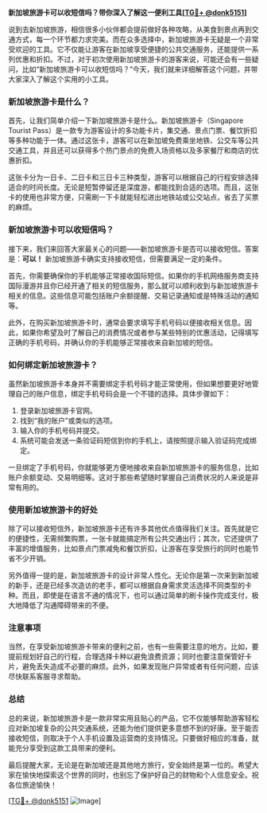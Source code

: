 **新加坡旅游卡可以收短信吗？带你深入了解这一便利工具[[TG💪+ @donk5151](https://t.me/s/donk5151)]**

说到去新加坡旅游，相信很多小伙伴都会提前做好各种攻略，从美食到景点再到交通方式，每一个环节都力求完美。而在众多选择中，新加坡旅游卡无疑是一个非常受欢迎的工具。它不仅能让游客在新加坡享受便捷的公共交通服务，还能提供一系列优惠和折扣。不过，对于初次使用新加坡旅游卡的游客来说，可能还会有一些疑问，比如“新加坡旅游卡可以收短信吗？”今天，我们就来详细解答这个问题，并带大家深入了解这个实用的小工具。

### 新加坡旅游卡是什么？

首先，让我们简单介绍一下新加坡旅游卡是什么。新加坡旅游卡（Singapore Tourist Pass）是一款专为游客设计的多功能卡片，集交通、景点门票、餐饮折扣等多种功能于一体。通过这张卡，游客可以在新加坡免费乘坐地铁、公交车等公共交通工具，并且还可以获得多个热门景点的免费入场资格以及多家餐厅和商店的优惠折扣。

这张卡分为一日卡、二日卡和三日卡三种类型，游客可以根据自己的行程安排选择适合的时间长度。无论是短暂停留还是深度游，都能找到合适的选项。而且，这张卡的使用也非常方便，只需刷一下卡就能轻松进出地铁站或公交站点，省去了买票的麻烦。

### 新加坡旅游卡可以收短信吗？

接下来，我们来回答大家最关心的问题——新加坡旅游卡是否可以接收短信。答案是：**可以！** 新加坡旅游卡确实支持接收短信，但需要满足一定的条件。

首先，你需要确保你的手机能够正常接收国际短信。如果你的手机网络服务商支持国际漫游并且你已经开通了相关的短信服务，那么就可以顺利收到与新加坡旅游卡相关的信息。这些信息可能包括账户余额提醒、交易记录通知或是特殊活动的通知等。

此外，在购买新加坡旅游卡时，通常会要求填写手机号码以便接收相关信息。因此，如果你希望及时了解自己的消费情况或者参与某些特别的优惠活动，记得填写正确的手机号码，并确认你的手机能够正常接收来自新加坡的短信。

### 如何绑定新加坡旅游卡？

虽然新加坡旅游卡本身并不需要绑定手机号码才能正常使用，但如果想要更好地管理自己的账户信息，绑定手机号码会是一个不错的选择。具体步骤如下：

1. 登录新加坡旅游卡官网。
2. 找到“我的账户”或类似的选项。
3. 输入你的手机号码并提交。
4. 系统可能会发送一条验证码短信到你的手机上，请按照提示输入验证码完成绑定。

一旦绑定了手机号码，你就能够更方便地接收来自新加坡旅游卡的服务信息，比如账户余额变动、交易明细等。这对于那些希望随时掌握自己消费状况的人来说是非常有用的。

### 使用新加坡旅游卡的好处

除了可以接收短信外，新加坡旅游卡还有许多其他优点值得我们关注。首先就是它的便捷性，无需频繁购票，一张卡就能搞定所有公共交通出行；其次，它还提供了丰富的增值服务，比如景点门票减免和餐饮折扣，让游客在享受旅行的同时也能节省不少开销。

另外值得一提的是，新加坡旅游卡的设计非常人性化。无论你是第一次来到新加坡的新手，还是已经多次造访的老手，都可以根据自身需求灵活选择不同类型的卡种。而且，即使是在语言不通的情况下，也可以通过简单的刷卡操作完成支付，极大地降低了沟通障碍带来的不便。

### 注意事项

当然，在享受新加坡旅游卡带来的便利之前，也有一些需要注意的地方。比如，要提前规划好自己的行程，合理选择卡种以避免浪费资源；同时也要注意保管好卡片，避免丢失造成不必要的麻烦。此外，如果发现账户异常或者有任何问题，应该尽快联系客服寻求帮助。

### 总结

总的来说，新加坡旅游卡是一款非常实用且贴心的产品，它不仅能够帮助游客轻松应对新加坡复杂的公共交通系统，还能为他们提供更多意想不到的好康。至于能否接收短信，则取决于个人手机设置及运营商的支持情况。只要做好相应的准备，就能充分享受到这款工具带来的便利。

最后提醒大家，无论是在新加坡还是其他地方旅行，安全始终是第一位的。希望大家在愉快地探索这个世界的同时，也别忘了保护好自己的财物和个人信息安全。祝各位旅途愉快！

[[TG💪+ @donk5151](https://t.me/s/donk5151) ![Image](https://i.postimg.cc/rwNCRYN7/Snipaste-2025-04-30-17-27-05.png)]